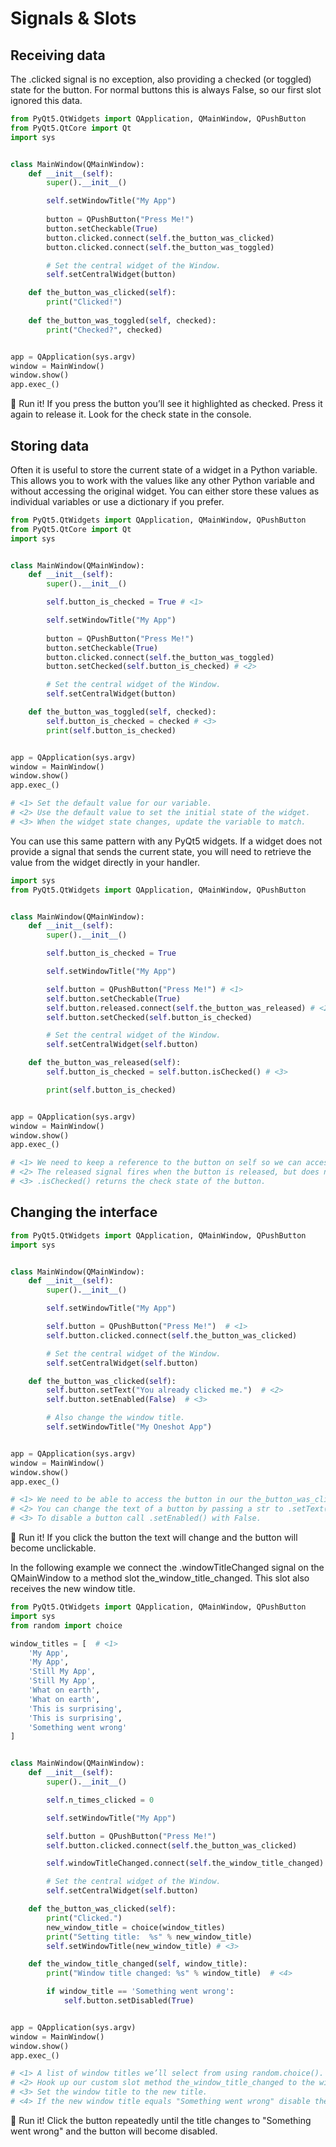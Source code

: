 # Signals & Slots

## Receiving data
The .clicked signal is no exception, also providing a checked (or toggled) state for the button. For normal buttons this is always False, so our first slot ignored this data.

```python
from PyQt5.QtWidgets import QApplication, QMainWindow, QPushButton
from PyQt5.QtCore import Qt
import sys


class MainWindow(QMainWindow):
    def __init__(self):
        super().__init__()

        self.setWindowTitle("My App")
        
        button = QPushButton("Press Me!")
        button.setCheckable(True)
        button.clicked.connect(self.the_button_was_clicked)
        button.clicked.connect(self.the_button_was_toggled)

        # Set the central widget of the Window.
        self.setCentralWidget(button)

    def the_button_was_clicked(self):
        print("Clicked!")
    
    def the_button_was_toggled(self, checked):
        print("Checked?", checked)


app = QApplication(sys.argv)
window = MainWindow()
window.show()
app.exec_()
```
🚀 Run it! If you press the button you’ll see it highlighted as checked.
    Press it again to release it. Look for the check state in the console.
    
## Storing data
Often it is useful to store the current state of a widget in a Python variable. This allows you to work with the values like any other Python variable and without accessing the original widget. You can either store these values as individual variables or use a dictionary if you prefer.

```python
from PyQt5.QtWidgets import QApplication, QMainWindow, QPushButton
from PyQt5.QtCore import Qt
import sys


class MainWindow(QMainWindow):
    def __init__(self):
        super().__init__()

        self.button_is_checked = True # <1>

        self.setWindowTitle("My App")
        
        button = QPushButton("Press Me!")
        button.setCheckable(True)
        button.clicked.connect(self.the_button_was_toggled)
        button.setChecked(self.button_is_checked) # <2>

        # Set the central widget of the Window.
        self.setCentralWidget(button)

    def the_button_was_toggled(self, checked):
        self.button_is_checked = checked # <3>
        print(self.button_is_checked)


app = QApplication(sys.argv)
window = MainWindow()
window.show()
app.exec_()

# <1> Set the default value for our variable.
# <2> Use the default value to set the initial state of the widget.
# <3> When the widget state changes, update the variable to match.
```  

You can use this same pattern with any PyQt5 widgets. If a widget does not provide a signal that sends the current state, you will need to retrieve the value from the widget directly in your handler.

```python
import sys
from PyQt5.QtWidgets import QApplication, QMainWindow, QPushButton


class MainWindow(QMainWindow):
    def __init__(self):
        super().__init__()

        self.button_is_checked = True

        self.setWindowTitle("My App")

        self.button = QPushButton("Press Me!") # <1>
        self.button.setCheckable(True)
        self.button.released.connect(self.the_button_was_released) # <2>
        self.button.setChecked(self.button_is_checked)

        # Set the central widget of the Window.
        self.setCentralWidget(self.button)

    def the_button_was_released(self):
        self.button_is_checked = self.button.isChecked() # <3>

        print(self.button_is_checked)


app = QApplication(sys.argv)
window = MainWindow()
window.show()
app.exec_()

# <1> We need to keep a reference to the button on self so we can access it in our slot.
# <2> The released signal fires when the button is released, but does not send the check state.
# <3> .isChecked() returns the check state of the button.
```

## Changing the interface
```python
from PyQt5.QtWidgets import QApplication, QMainWindow, QPushButton
import sys


class MainWindow(QMainWindow):
    def __init__(self):
        super().__init__()

        self.setWindowTitle("My App")

        self.button = QPushButton("Press Me!")  # <1>
        self.button.clicked.connect(self.the_button_was_clicked)

        # Set the central widget of the Window.
        self.setCentralWidget(self.button)

    def the_button_was_clicked(self):
        self.button.setText("You already clicked me.")  # <2>
        self.button.setEnabled(False)  # <3>

        # Also change the window title.
        self.setWindowTitle("My Oneshot App")


app = QApplication(sys.argv)
window = MainWindow()
window.show()
app.exec_()

# <1> We need to be able to access the button in our the_button_was_clicked method, so we keep a reference to it on self.
# <2> You can change the text of a button by passing a str to .setText().
# <3> To disable a button call .setEnabled() with False.
```
🚀 Run it! If you click the button the text will change and the button will become unclickable.

In the following example we connect the .windowTitleChanged signal on the QMainWindow to a method slot the_window_title_changed. This slot also receives the new window title.
```python
from PyQt5.QtWidgets import QApplication, QMainWindow, QPushButton
import sys
from random import choice

window_titles = [  # <1>
    'My App',
    'My App',
    'Still My App',
    'Still My App',
    'What on earth',
    'What on earth',
    'This is surprising',
    'This is surprising',
    'Something went wrong'
]


class MainWindow(QMainWindow):
    def __init__(self):
        super().__init__()

        self.n_times_clicked = 0

        self.setWindowTitle("My App")

        self.button = QPushButton("Press Me!")
        self.button.clicked.connect(self.the_button_was_clicked)

        self.windowTitleChanged.connect(self.the_window_title_changed)  # <2>

        # Set the central widget of the Window.
        self.setCentralWidget(self.button)

    def the_button_was_clicked(self):
        print("Clicked.")
        new_window_title = choice(window_titles)
        print("Setting title:  %s" % new_window_title)
        self.setWindowTitle(new_window_title) # <3>

    def the_window_title_changed(self, window_title):
        print("Window title changed: %s" % window_title)  # <4>

        if window_title == 'Something went wrong':
            self.button.setDisabled(True)


app = QApplication(sys.argv)
window = MainWindow()
window.show()
app.exec_()

# <1> A list of window titles we’ll select from using random.choice().
# <2> Hook up our custom slot method the_window_title_changed to the windows .windowTitleChanged signal.
# <3> Set the window title to the new title.
# <4> If the new window title equals "Something went wrong" disable the button.
```
🚀 Run it! Click the button repeatedly until the title changes to "Something went wrong" and the button will become disabled.
